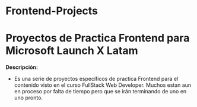 # Frontend-Projects

# **Proyectos de Practica Frontend para Microsoft Launch X Latam**

**Descripción:**

- Es una serie de proyectos específicos de practica Frontend para el contenido visto en el curso FullStack Web Developer. Muchos estan aun en proceso por falta de tiempo pero que se irán terminando de uno en uno pronto.
